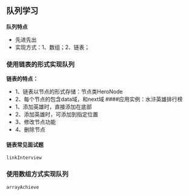 ## 队列学习
**队列特点**
* 先进先出
* 实现方式：1、数组；2、链表；

### 使用链表的形式实现队列
**链表的特点：**
* 1、链表以节点的形式存储：节点类HeroNode
* 2、每个节点的包含data域，和next域
####应用实例：水浒英雄排行榜
 *  1、添加英雄时，直接添加在底部
 *  2、添加英雄时，可添加到指定位置
 *  3、修改节点功能
 *  4、删除节点
#### 链表常见面试题
``` 
linkInterview
```
### 使用数组方式实现队列
```$xslt
arrayAchieve
```
 